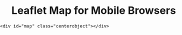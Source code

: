 <html lang="en">
<head>
<meta charset="utf-8">

<!-- The following script will the mobile browser to disable unwanted scaling of the page and set it to its actual size -->
<meta name="viewport" content="width=device-width, initial-scale=1.0, maximum-scale=1.0, user-scalable=no" />

<!-- Step 1. Paste Leaflet CSS here -->
<link rel="stylesheet" href="https://unpkg.com/leaflet@1.7.1/dist/leaflet.css"
integrity="sha512-xodZBNTC5n17Xt2atTPuE1HxjVMSvLVW9ocqUKLsCC5CXdbqCmblAshOMAS6/keqq/sMZMZ19scR4PsZChSR7A=="
crossorigin=""/>

<!-- Step 2. Paste Leaflet JS here -->
<script src="https://unpkg.com/leaflet@1.7.1/dist/leaflet.js" integrity="sha512-XQoYMqMTK8LvdxXYG3nZ448hOEQiglfqkJs1NOQV44cWnUrBc8PkAOcXy20w0vlaXaVUearIOBhiXZ5V3ynxwA==" crossorigin=""></script>

<style>
    /* These styles will help prepare the map for mobile view */
    body {
        padding: 0;
        margin: 0;
    }
    html, body, #map {
        height: 100%;
        width: 100vw;
    }

    /* Natalia's custom styles for easier viewing */
    .container {
        margin-left: 15px;
        margin-right: 15px;
        text-align: center;
    }

    .centerobject {
        display: block;
        margin-left: auto;
        margin-right: auto;
    }
  </style>

<title> Mobile Browser Map </title>
</head>

<body>
    <div class="container">
        <h1>Leaflet Map for Mobile Browsers</h1>
    </div>

    <div id="map" class="centerobject"></div>

  <!-- YOUR JAVASCRIPT HERE -->
  <script type="text/javascript">
    
    // Initialize the map showing the entire world (empty container)
    let map = L.map('map').fitWorld();

    // Populate the map window with the map
    L.tileLayer('https://tile.thunderforest.com/neighbourhood/{z}/{x}/{y}.png?apikey=e6af7839f94a43428e202e1290e0a2be', {
        attribution: 'Map data &copy; <a href="https://manage.thunderforest.com">Thunderforest</a> contributors, Imagery © <a href="https://manage.thunderforest.com/">Thunderforest</a>',
        maxZoom: 18,
        tileSize: 512,
        zoomOffset: -1,
        accessToken: 'e6af7839f94a43428e202e1290e0a2be'
    }).addTo(map);

    // Geolocation - Leaflet will automatically zoom the map to the detected location.
    // As soon as the user agrees to share his or her location and it’s detected by the browser, the map will set the view to it.
    map.locate({setView: true, maxZoom: 16});

    // Setting up a location marker through an event listener, showing accuracy in a popup:
    function onLocationFound(e) {
        let radius = e.accuracy;

        L.marker(e.latlng).addTo(map)
            .bindPopup(`You are within ${radius} meters from this point...`).openPopup();

        L.circle(e.latlng, radius).addTo(map);
    }

    map.on('locationfound', onLocationFound);

    // Generating an error if the geolocation fails:
    function onLocationError(e) {
        alert(e.message);
    }

    map.on('locationerror', onLocationError);

    // If you have setView option set to true and the geolocation failed, it will set the view to the whole world.
  </script>
</body>
</html>
